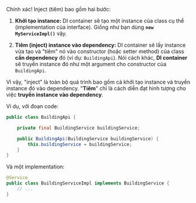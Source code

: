 Chính xác! Inject (tiêm) bao gồm hai bước:

1. **Khởi tạo instance:** DI container sẽ tạo một instance của class cụ thể (implementation của interface).  Giống như bạn dùng **`new MyServiceImpl()`** vậy.

2. **Tiêm (inject) instance vào dependency:** DI container sẽ lấy instance vừa tạo và "tiêm" nó vào constructor (hoặc setter method) của class **cần dependency** đó (ví dụ: `BuildingApi`).  Nói cách khác, **DI container** sẽ truyền instance đó như một argument cho constructor của `BuildingApi`.

Vì vậy, "inject" là toàn bộ quá trình bao gồm cả khởi tạo instance và truyền instance đó vào dependency.  "**Tiêm**" chỉ là cách diễn đạt hình tượng cho việc **truyền instance vào dependency**.


Ví dụ, với đoạn code:

```java
public class BuildingApi {

    private final BuildingService buildingService;

    public BuildingApi(BuildingService buildingService) {
        this.buildingService = buildingService;
    }
}
```

Và một implementation:

```java
@Service
public class BuildingServiceImpl implements BuildingService {
    // ...
}
```
 




 
